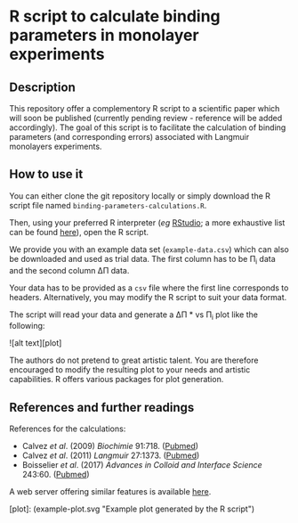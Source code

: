 # R script to calculate binding parameters in monolayer experiments

## Description

This repository offer a complementory R script to a scientific paper which will soon be published (currently pending review - reference will be added accordingly). The goal of this script is to facilitate the calculation of binding parameters (and corresponding errors) associated with Langmuir monolayers experiments.

## How to use it

You can either clone the git repository locally or simply download the R script file named `binding-parameters-calculations.R`.

Then, using your preferred R interpreter (*eg* [RStudio](https://github.com/rstudio/rstudio); a more exhaustive list can be found [here](https://en.wikipedia.org/wiki/R_programming_language#Interfaces)), open the R script.

We provide you with an example data set (`example-data.csv`) which can also be downloaded and used as trial data. The first column has to be Π<sub>i</sub> data and the second column ΔΠ data.

Your data has to be provided as a `csv` file where the first line corresponds to headers. Alternatively, you may modify the R script to suit your data format.

The script will read your data and generate a ΔΠ * vs Π<sub>i</sub> plot like the following:

![alt text][plot]

The authors do not pretend to great artistic talent. You are therefore encouraged to modify the resulting plot to your needs and artistic capabilities. R offers various packages for plot generation.

## References and further readings

References for the calculations:

- Calvez *et al*. (2009) *Biochimie* 91:718. ([Pubmed](https://www.ncbi.nlm.nih.gov/pubmed/19345719))
- Calvez *et al*. (2011) *Langmuir* 27:1373. ([Pubmed](https://www.ncbi.nlm.nih.gov/pubmed/21210634))
- Boisselier *et al*. (2017) *Advances in Colloid and Interface Science* 243:60. ([Pubmed](https://www.ncbi.nlm.nih.gov/pubmed/28372794))

A web server offering similar features is available [here](http://www.crchudequebec.ulaval.ca/BindingParametersCalculator/).

[plot]: (example-plot.svg  "Example plot generated by the R script")
